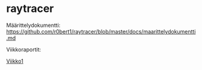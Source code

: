 # raytracer

Määrittelydokumentti: <https://github.com/r0bert1/raytracer/blob/master/docs/maarittelydokumentti.md>

Viikkoraportit:

[Viikko1](https://github.com/r0bert1/raytracer/blob/master/docs/viikkoraportti1.md)
